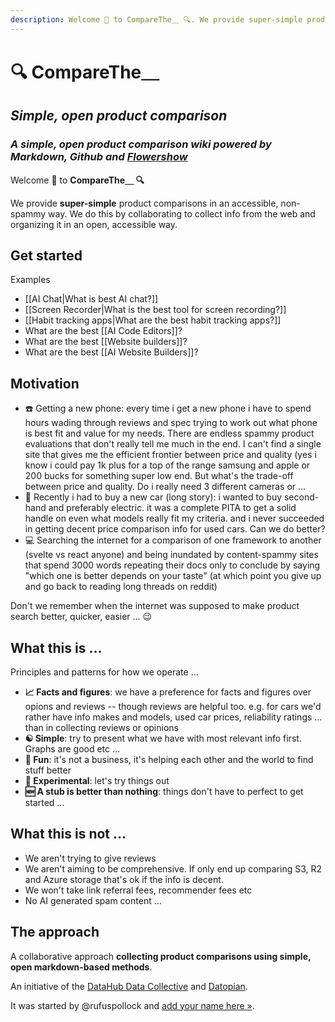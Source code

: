 ```yaml
---
description: Welcome 👋 to CompareThe＿ 🔍. We provide super-simple product comparisons in an accessible, non-spammy way.
---
```


# 🔍 CompareThe＿

## *Simple, open product comparison*

### *A simple, open product comparison wiki powered by Markdown, Github and [Flowershow](https://flowershow.app)*

Welcome 👋 to **CompareThe＿ 🔍**

We provide **super-simple** product comparisons in an accessible, non-spammy way. We do this by collaborating to collect info from the web and organizing it in an open, accessible way. 

## Get started

Examples

- [[AI Chat|What is best AI chat?]]
- [[Screen Recorder|What is the best tool for screen recording?]]
- [[Habit tracking apps|What are the best habit tracking apps?]]
- What are the best [[AI Code Editors]]?
- What are the best [[Website builders]]?
- What are the best [[AI Website Builders]]?

## Motivation

- ☎️ Getting a new phone: every time i get a new phone i have to spend hours wading through reviews and spec trying to work out what phone is best fit and value for my needs. There are endless spammy product evaluations that don't really tell me much in the end. I can't find a single site that gives me the efficient frontier between price and quality (yes i know i could pay 1k plus for a top of the range samsung and apple or 200 bucks for something super low end. But what's the trade-off between price and quality. Do i really need 3 different cameras or ...
- 🚗 Recently i had to buy a new car (long story): i wanted to buy second-hand and preferably electric. it was a complete PITA to get a solid handle on even what models really fit my criteria. and i never succeeded in getting decent price comparison info for used cars. Can we do better?
- 💻 Searching the internet for a comparison of one framework to another (svelte vs react anyone) and being inundated by content-spammy sites that spend 3000 words repeating their docs only to conclude by saying "which one is better depends on your taste" (at which point you give up and go back to reading long threads on reddit)

Don't we remember when the internet was supposed to make product search better, quicker, easier ... 😉

## What this is ...

Principles and patterns for how we operate ...

- **📈 Facts and figures**: we have a preference for facts and figures over opions and reviews -- though reviews are helpful too. e.g. for cars we'd rather have info makes and models, used car prices, reliability ratings ... than in collecting reviews or opinions
- **☯ Simple**: try to present what we have with most relevant info first. Graphs are good etc ...
- **🎡 Fun**: it's not a business, it's helping each other and the world to find stuff better
- **🔬 Experimental**: let's try things out
- **🆕 A stub is better than nothing**: things don't have to perfect to get started ...

## What this is not ...

- We aren't trying to give reviews
- We aren't aiming to be comprehensive. If only end up comparing S3, R2 and Azure storage that's ok if the info is decent.
- We won't take link referral fees, recommender fees etc
- No AI generated spam content ...

## The approach

A collaborative approach **collecting product comparisons using simple, open markdown-based methods**.

An initiative of the [DataHub Data Collective](https://datahub.io/) and [Datopian](https://datopian.com).

It was started by @rufuspollock and [add your name here »](https://github.com/orgs/comparethe/discussions/2).

